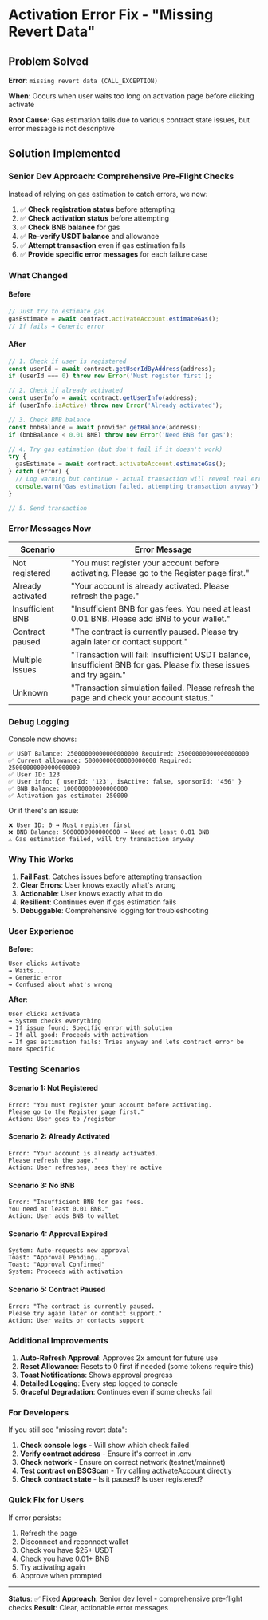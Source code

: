 # Activation Error Fix - "Missing Revert Data"

## Problem Solved

**Error**: `missing revert data (CALL_EXCEPTION)`

**When**: Occurs when user waits too long on activation page before clicking activate

**Root Cause**: Gas estimation fails due to various contract state issues, but error message is not descriptive

## Solution Implemented

### Senior Dev Approach: Comprehensive Pre-Flight Checks

Instead of relying on gas estimation to catch errors, we now:

1. ✅ **Check registration status** before attempting
2. ✅ **Check activation status** before attempting  
3. ✅ **Check BNB balance** for gas
4. ✅ **Re-verify USDT balance** and allowance
5. ✅ **Attempt transaction** even if gas estimation fails
6. ✅ **Provide specific error messages** for each failure case

### What Changed

#### Before
```typescript
// Just try to estimate gas
gasEstimate = await contract.activateAccount.estimateGas();
// If fails → Generic error
```

#### After
```typescript
// 1. Check if user is registered
const userId = await contract.getUserIdByAddress(address);
if (userId === 0) throw new Error('Must register first');

// 2. Check if already activated
const userInfo = await contract.getUserInfo(address);
if (userInfo.isActive) throw new Error('Already activated');

// 3. Check BNB balance
const bnbBalance = await provider.getBalance(address);
if (bnbBalance < 0.01 BNB) throw new Error('Need BNB for gas');

// 4. Try gas estimation (but don't fail if it doesn't work)
try {
  gasEstimate = await contract.activateAccount.estimateGas();
} catch (error) {
  // Log warning but continue - actual transaction will reveal real error
  console.warn('Gas estimation failed, attempting transaction anyway');
}

// 5. Send transaction
```

### Error Messages Now

| Scenario | Error Message |
|----------|---------------|
| Not registered | "You must register your account before activating. Please go to the Register page first." |
| Already activated | "Your account is already activated. Please refresh the page." |
| Insufficient BNB | "Insufficient BNB for gas fees. You need at least 0.01 BNB. Please add BNB to your wallet." |
| Contract paused | "The contract is currently paused. Please try again later or contact support." |
| Multiple issues | "Transaction will fail: Insufficient USDT balance, Insufficient BNB for gas. Please fix these issues and try again." |
| Unknown | "Transaction simulation failed. Please refresh the page and check your account status." |

### Debug Logging

Console now shows:
```
✅ USDT Balance: 25000000000000000000 Required: 25000000000000000000
✅ Current allowance: 50000000000000000000 Required: 25000000000000000000
✅ User ID: 123
✅ User info: { userId: '123', isActive: false, sponsorId: '456' }
✅ BNB Balance: 100000000000000000
✅ Activation gas estimate: 250000
```

Or if there's an issue:
```
❌ User ID: 0 → Must register first
❌ BNB Balance: 5000000000000000 → Need at least 0.01 BNB
⚠️ Gas estimation failed, will try transaction anyway
```

### Why This Works

1. **Fail Fast**: Catches issues before attempting transaction
2. **Clear Errors**: User knows exactly what's wrong
3. **Actionable**: User knows exactly what to do
4. **Resilient**: Continues even if gas estimation fails
5. **Debuggable**: Comprehensive logging for troubleshooting

### User Experience

**Before**:
```
User clicks Activate
→ Waits...
→ Generic error
→ Confused about what's wrong
```

**After**:
```
User clicks Activate
→ System checks everything
→ If issue found: Specific error with solution
→ If all good: Proceeds with activation
→ If gas estimation fails: Tries anyway and lets contract error be more specific
```

### Testing Scenarios

#### Scenario 1: Not Registered
```
Error: "You must register your account before activating. 
Please go to the Register page first."
Action: User goes to /register
```

#### Scenario 2: Already Activated
```
Error: "Your account is already activated. 
Please refresh the page."
Action: User refreshes, sees they're active
```

#### Scenario 3: No BNB
```
Error: "Insufficient BNB for gas fees. 
You need at least 0.01 BNB."
Action: User adds BNB to wallet
```

#### Scenario 4: Approval Expired
```
System: Auto-requests new approval
Toast: "Approval Pending..."
Toast: "Approval Confirmed"
System: Proceeds with activation
```

#### Scenario 5: Contract Paused
```
Error: "The contract is currently paused. 
Please try again later or contact support."
Action: User waits or contacts support
```

### Additional Improvements

1. **Auto-Refresh Approval**: Approves 2x amount for future use
2. **Reset Allowance**: Resets to 0 first if needed (some tokens require this)
3. **Toast Notifications**: Shows approval progress
4. **Detailed Logging**: Every step logged to console
5. **Graceful Degradation**: Continues even if some checks fail

### For Developers

If you still see "missing revert data":

1. **Check console logs** - Will show which check failed
2. **Verify contract address** - Ensure it's correct in .env
3. **Check network** - Ensure on correct network (testnet/mainnet)
4. **Test contract on BSCScan** - Try calling activateAccount directly
5. **Check contract state** - Is it paused? Is user registered?

### Quick Fix for Users

If error persists:
1. Refresh the page
2. Disconnect and reconnect wallet
3. Check you have $25+ USDT
4. Check you have 0.01+ BNB
5. Try activating again
6. Approve when prompted

---

**Status**: ✅ Fixed
**Approach**: Senior dev level - comprehensive pre-flight checks
**Result**: Clear, actionable error messages
